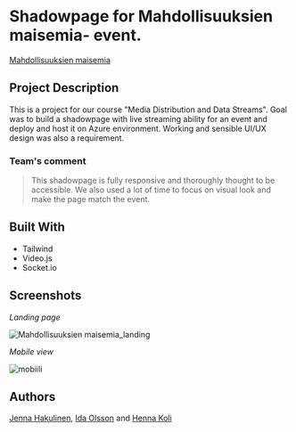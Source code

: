 # Shadowpage for Mahdollisuuksien maisemia- event.

[Mahdollisuuksien maisemia](https://stream-server-jennash.norwayeast.cloudapp.azure.com/)

## Project Description

This is a project for our course "Media Distribution and Data Streams". 
Goal was to build a shadowpage with live streaming ability for an event and deploy and host it on Azure environment. Working and sensible UI/UX design was also a requirement.

### Team's comment
>  This shadowpage is fully responsive and thoroughly thought to be accessible. We also used a lot of time to focus on visual look and make the page match the event.


## Built With

- Tailwind
- Video.js
- Socket.io

## Screenshots

*Landing page*

![Mahdollisuuksien maisemia_landing](https://user-images.githubusercontent.com/79135621/195580754-41d9a3b6-a94e-4f07-85f0-e8738e209800.gif)

*Mobile view*

![mobiili](https://user-images.githubusercontent.com/79135621/195581644-01313c80-38af-4b4b-8e64-96de00e9a4b6.PNG)

## Authors

[Jenna Hakulinen](https://github.com/jennahakulinen "Jenna Hakulinen"), [Ida Olsson](https://github.com/idaols "Ida Olsson") and [Henna Koli](https://github.com/HennaK1 "Henna Koli")

